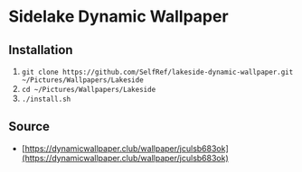 # Sidelake Dynamic Wallpaper

## Installation

1. `git clone https://github.com/SelfRef/lakeside-dynamic-wallpaper.git ~/Pictures/Wallpapers/Lakeside`
2. `cd ~/Pictures/Wallpapers/Lakeside`
3. `./install.sh`

## Source
- [https://dynamicwallpaper.club/wallpaper/jculsb683ok](https://dynamicwallpaper.club/wallpaper/jculsb683ok)
